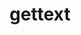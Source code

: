---
title: "gettext"
layout: cache
categories: [package, develop-2023-06-04]
meta: {"versions": ["0.21.1"], "compilers": ["gcc@=11.1.0", "gcc@=11.3.0", "gcc@=12.1.0", "gcc@=12.3.0", "gcc@=7.3.1", "gcc@=7.5.0", "oneapi@=2023.0.0"], "oss": ["amzn2", "ubuntu18.04", "ubuntu20.04", "ubuntu22.04"], "platforms": ["linux"], "targets": ["aarch64", "icelake", "neoverse_n1", "neoverse_v1", "ppc64le", "x86_64", "x86_64_v3"], "stacks": ["aws-ahug", "aws-ahug-aarch64", "aws-isc", "aws-isc-aarch64", "aws-pcluster-icelake", "aws-pcluster-neoverse_n1", "aws-pcluster-neoverse_v1", "aws-pcluster-skylake", "build_systems", "data-vis-sdk", "e4s", "e4s-oneapi", "e4s-power", "gpu-tests", "ml-linux-x86_64-cpu", "ml-linux-x86_64-cuda", "ml-linux-x86_64-rocm", "radiuss", "radiuss-aws", "radiuss-aws-aarch64", "root", "tutorial"], "num_specs": 17, "num_specs_by_stack": {"root": 17, "aws-ahug-aarch64": 2, "aws-isc-aarch64": 2, "radiuss-aws-aarch64": 2, "aws-pcluster-neoverse_n1": 2, "aws-pcluster-neoverse_v1": 2, "aws-pcluster-icelake": 2, "aws-pcluster-skylake": 2, "aws-isc": 1, "aws-ahug": 1, "radiuss-aws": 1, "radiuss": 1, "build_systems": 1, "e4s-power": 1, "e4s-oneapi": 1, "e4s": 1, "gpu-tests": 1, "data-vis-sdk": 1, "ml-linux-x86_64-cpu": 1, "tutorial": 2, "ml-linux-x86_64-cuda": 1, "ml-linux-x86_64-rocm": 1}}
spec_details: [{"hash": "geyswgisgai54d7oqfqydfwgdkrroegp", "compiler": "gcc@=7.3.1", "versions": ["0.21.1"], "os": "amzn2", "platform": "linux", "target": "aarch64", "variants": ["build_system=autotools", "+bzip2", "+curses", "+git", "~libunistring", "+libxml2", "+tar", "+xz"], "stacks": ["root", "aws-ahug-aarch64", "aws-isc-aarch64"], "size": "-", "tarball": "https://binaries.spack.io/develop-2023-06-04/build_cache/linux-amzn2-aarch64/gcc-7.3.1/gettext-0.21.1/linux-amzn2-aarch64-gcc-7.3.1-gettext-0.21.1-geyswgisgai54d7oqfqydfwgdkrroegp.spack"}, {"hash": "agm64sjboxcembjh6wqexnblx2a5q5sm", "compiler": "gcc@=7.3.1", "versions": ["0.21.1"], "os": "amzn2", "platform": "linux", "target": "aarch64", "variants": ["build_system=autotools", "+bzip2", "+curses", "+git", "~libunistring", "+libxml2", "+tar", "+xz"], "stacks": ["root", "radiuss-aws-aarch64"], "size": "-", "tarball": "https://binaries.spack.io/develop-2023-06-04/build_cache/linux-amzn2-aarch64/gcc-7.3.1/gettext-0.21.1/linux-amzn2-aarch64-gcc-7.3.1-gettext-0.21.1-agm64sjboxcembjh6wqexnblx2a5q5sm.spack"}, {"hash": "3rcmpdyyhwiwqkrjelwnuxv76j2seusx", "compiler": "gcc@=7.3.1", "versions": ["0.21.1"], "os": "amzn2", "platform": "linux", "target": "aarch64", "variants": ["build_system=autotools", "+bzip2", "+curses", "+git", "~libunistring", "+libxml2", "+tar", "+xz"], "stacks": ["root", "aws-pcluster-neoverse_n1", "aws-pcluster-neoverse_v1"], "size": "-", "tarball": "https://binaries.spack.io/develop-2023-06-04/build_cache/linux-amzn2-aarch64/gcc-7.3.1/gettext-0.21.1/linux-amzn2-aarch64-gcc-7.3.1-gettext-0.21.1-3rcmpdyyhwiwqkrjelwnuxv76j2seusx.spack"}, {"hash": "pqwmlwtxxb64h6yctdntjaz4kjheh3qw", "compiler": "gcc@=12.3.0", "versions": ["0.21.1"], "os": "amzn2", "platform": "linux", "target": "icelake", "variants": ["build_system=autotools", "+bzip2", "+curses", "+git", "~libunistring", "+libxml2", "+tar", "+xz"], "stacks": ["aws-pcluster-icelake", "root", "aws-pcluster-skylake"], "size": "-", "tarball": "https://binaries.spack.io/develop-2023-06-04/build_cache/linux-amzn2-icelake/gcc-12.3.0/gettext-0.21.1/linux-amzn2-icelake-gcc-12.3.0-gettext-0.21.1-pqwmlwtxxb64h6yctdntjaz4kjheh3qw.spack"}, {"hash": "bvvgvnl7k56nrtoulepyrpyom3xqprki", "compiler": "gcc@=7.3.1", "versions": ["0.21.1"], "os": "amzn2", "platform": "linux", "target": "neoverse_n1", "variants": ["build_system=autotools", "+bzip2", "+curses", "+git", "~libunistring", "+libxml2", "+tar", "+xz"], "stacks": ["root", "aws-ahug-aarch64", "aws-isc-aarch64"], "size": "-", "tarball": "https://binaries.spack.io/develop-2023-06-04/build_cache/linux-amzn2-neoverse_n1/gcc-7.3.1/gettext-0.21.1/linux-amzn2-neoverse_n1-gcc-7.3.1-gettext-0.21.1-bvvgvnl7k56nrtoulepyrpyom3xqprki.spack"}, {"hash": "cwnep4gxw4dt3uvbkivrahp74a6tawtz", "compiler": "gcc@=7.3.1", "versions": ["0.21.1"], "os": "amzn2", "platform": "linux", "target": "neoverse_n1", "variants": ["build_system=autotools", "+bzip2", "+curses", "+git", "~libunistring", "+libxml2", "+tar", "+xz"], "stacks": ["root", "radiuss-aws-aarch64"], "size": "-", "tarball": "https://binaries.spack.io/develop-2023-06-04/build_cache/linux-amzn2-neoverse_n1/gcc-7.3.1/gettext-0.21.1/linux-amzn2-neoverse_n1-gcc-7.3.1-gettext-0.21.1-cwnep4gxw4dt3uvbkivrahp74a6tawtz.spack"}, {"hash": "fjl6u4kxeoqzj7aucqhabvh3qqbfguoo", "compiler": "gcc@=7.3.1", "versions": ["0.21.1"], "os": "amzn2", "platform": "linux", "target": "x86_64_v3", "variants": ["build_system=autotools", "+bzip2", "+curses", "+git", "~libunistring", "+libxml2", "+tar", "+xz"], "stacks": ["root", "aws-isc", "aws-ahug"], "size": "-", "tarball": "https://binaries.spack.io/develop-2023-06-04/build_cache/linux-amzn2-x86_64_v3/gcc-7.3.1/gettext-0.21.1/linux-amzn2-x86_64_v3-gcc-7.3.1-gettext-0.21.1-fjl6u4kxeoqzj7aucqhabvh3qqbfguoo.spack"}, {"hash": "mlb5us3nsn5vwmolorkwaoipisd5pztp", "compiler": "gcc@=12.3.0", "versions": ["0.21.1"], "os": "amzn2", "platform": "linux", "target": "neoverse_v1", "variants": ["build_system=autotools", "+bzip2", "+curses", "+git", "~libunistring", "+libxml2", "+tar", "+xz"], "stacks": ["root", "aws-pcluster-neoverse_n1", "aws-pcluster-neoverse_v1"], "size": "-", "tarball": "https://binaries.spack.io/develop-2023-06-04/build_cache/linux-amzn2-neoverse_v1/gcc-12.3.0/gettext-0.21.1/linux-amzn2-neoverse_v1-gcc-12.3.0-gettext-0.21.1-mlb5us3nsn5vwmolorkwaoipisd5pztp.spack"}, {"hash": "oetlpyr6fewumqvfdu2qjs7hggfwrqav", "compiler": "gcc@=7.3.1", "versions": ["0.21.1"], "os": "amzn2", "platform": "linux", "target": "x86_64_v3", "variants": ["build_system=autotools", "+bzip2", "+curses", "+git", "~libunistring", "+libxml2", "+tar", "+xz"], "stacks": ["root", "radiuss-aws"], "size": "-", "tarball": "https://binaries.spack.io/develop-2023-06-04/build_cache/linux-amzn2-x86_64_v3/gcc-7.3.1/gettext-0.21.1/linux-amzn2-x86_64_v3-gcc-7.3.1-gettext-0.21.1-oetlpyr6fewumqvfdu2qjs7hggfwrqav.spack"}, {"hash": "ivxvi5fqfwgsfnuxdevm6zfmufmwyk66", "compiler": "gcc@=7.3.1", "versions": ["0.21.1"], "os": "amzn2", "platform": "linux", "target": "x86_64_v3", "variants": ["build_system=autotools", "+bzip2", "+curses", "+git", "~libunistring", "+libxml2", "+tar", "+xz"], "stacks": ["aws-pcluster-icelake", "root", "aws-pcluster-skylake"], "size": "-", "tarball": "https://binaries.spack.io/develop-2023-06-04/build_cache/linux-amzn2-x86_64_v3/gcc-7.3.1/gettext-0.21.1/linux-amzn2-x86_64_v3-gcc-7.3.1-gettext-0.21.1-ivxvi5fqfwgsfnuxdevm6zfmufmwyk66.spack"}, {"hash": "bg6ekrxwanpehkepdw4w7mqfre6s3mu7", "compiler": "gcc@=7.5.0", "versions": ["0.21.1"], "os": "ubuntu18.04", "platform": "linux", "target": "x86_64_v3", "variants": ["build_system=autotools", "+bzip2", "+curses", "+git", "~libunistring", "+libxml2", "+tar", "+xz"], "stacks": ["root", "radiuss", "build_systems"], "size": "-", "tarball": "https://binaries.spack.io/develop-2023-06-04/build_cache/linux-ubuntu18.04-x86_64_v3/gcc-7.5.0/gettext-0.21.1/linux-ubuntu18.04-x86_64_v3-gcc-7.5.0-gettext-0.21.1-bg6ekrxwanpehkepdw4w7mqfre6s3mu7.spack"}, {"hash": "uzdqzlsg73ilabgbhtbvubd63hszgdvr", "compiler": "gcc@=11.1.0", "versions": ["0.21.1"], "os": "ubuntu20.04", "platform": "linux", "target": "ppc64le", "variants": ["build_system=autotools", "+bzip2", "+curses", "+git", "~libunistring", "+libxml2", "+tar", "+xz"], "stacks": ["root", "e4s-power"], "size": "-", "tarball": "https://binaries.spack.io/develop-2023-06-04/build_cache/linux-ubuntu20.04-ppc64le/gcc-11.1.0/gettext-0.21.1/linux-ubuntu20.04-ppc64le-gcc-11.1.0-gettext-0.21.1-uzdqzlsg73ilabgbhtbvubd63hszgdvr.spack"}, {"hash": "7emrvm52monimpqzsrfy6yax46eddp74", "compiler": "oneapi@=2023.0.0", "versions": ["0.21.1"], "os": "ubuntu20.04", "platform": "linux", "target": "x86_64", "variants": ["build_system=autotools", "+bzip2", "+curses", "+git", "~libunistring", "+libxml2", "+tar", "+xz"], "stacks": ["root", "e4s-oneapi"], "size": "-", "tarball": "https://binaries.spack.io/develop-2023-06-04/build_cache/linux-ubuntu20.04-x86_64/oneapi-2023.0.0/gettext-0.21.1/linux-ubuntu20.04-x86_64-oneapi-2023.0.0-gettext-0.21.1-7emrvm52monimpqzsrfy6yax46eddp74.spack"}, {"hash": "b3t6twsriwtqejmpjbaqhtewsz2majp6", "compiler": "gcc@=11.1.0", "versions": ["0.21.1"], "os": "ubuntu20.04", "platform": "linux", "target": "x86_64_v3", "variants": ["build_system=autotools", "+bzip2", "+curses", "+git", "~libunistring", "+libxml2", "+tar", "+xz"], "stacks": ["root", "e4s", "gpu-tests"], "size": "-", "tarball": "https://binaries.spack.io/develop-2023-06-04/build_cache/linux-ubuntu20.04-x86_64_v3/gcc-11.1.0/gettext-0.21.1/linux-ubuntu20.04-x86_64_v3-gcc-11.1.0-gettext-0.21.1-b3t6twsriwtqejmpjbaqhtewsz2majp6.spack"}, {"hash": "ll2gnvhlztuqbl4imbdeycha4ifaudyo", "compiler": "gcc@=11.1.0", "versions": ["0.21.1"], "os": "ubuntu20.04", "platform": "linux", "target": "x86_64_v3", "variants": ["build_system=autotools", "+bzip2", "+curses", "+git", "~libunistring", "+libxml2", "+tar", "+xz"], "stacks": ["root", "data-vis-sdk"], "size": "-", "tarball": "https://binaries.spack.io/develop-2023-06-04/build_cache/linux-ubuntu20.04-x86_64_v3/gcc-11.1.0/gettext-0.21.1/linux-ubuntu20.04-x86_64_v3-gcc-11.1.0-gettext-0.21.1-ll2gnvhlztuqbl4imbdeycha4ifaudyo.spack"}, {"hash": "p4obvgx4436lyrtjhu3xvosfkyjpgi7o", "compiler": "gcc@=11.3.0", "versions": ["0.21.1"], "os": "ubuntu22.04", "platform": "linux", "target": "x86_64_v3", "variants": ["build_system=autotools", "+bzip2", "+curses", "+git", "~libunistring", "+libxml2", "+tar", "+xz"], "stacks": ["root", "ml-linux-x86_64-cpu", "tutorial", "ml-linux-x86_64-cuda", "ml-linux-x86_64-rocm"], "size": "-", "tarball": "https://binaries.spack.io/develop-2023-06-04/build_cache/linux-ubuntu22.04-x86_64_v3/gcc-11.3.0/gettext-0.21.1/linux-ubuntu22.04-x86_64_v3-gcc-11.3.0-gettext-0.21.1-p4obvgx4436lyrtjhu3xvosfkyjpgi7o.spack"}, {"hash": "7qnn3piitfdw35ixn6otro3jpdunluun", "compiler": "gcc@=12.1.0", "versions": ["0.21.1"], "os": "ubuntu22.04", "platform": "linux", "target": "x86_64_v3", "variants": ["build_system=autotools", "+bzip2", "+curses", "+git", "~libunistring", "+libxml2", "+tar", "+xz"], "stacks": ["root", "tutorial"], "size": "-", "tarball": "https://binaries.spack.io/develop-2023-06-04/build_cache/linux-ubuntu22.04-x86_64_v3/gcc-12.1.0/gettext-0.21.1/linux-ubuntu22.04-x86_64_v3-gcc-12.1.0-gettext-0.21.1-7qnn3piitfdw35ixn6otro3jpdunluun.spack"}]
---